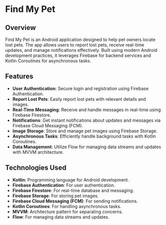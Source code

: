 # Find My Pet

## Overview

Find My Pet is an Android application designed to help pet owners locate lost pets. The app allows users to report lost pets, receive real-time updates, and manage notifications effectively. Built using modern Android development practices, it leverages Firebase for backend services and Kotlin Coroutines for asynchronous tasks.

## Features

- **User Authentication**: Secure login and registration using Firebase Authentication.
- **Report Lost Pets**: Easily report lost pets with relevant details and images.
- **Real-Time Messaging**: Receive and handle messages in real-time using Firebase Firestore.
- **Notifications**: Get instant notifications about updates and messages via Firebase Cloud Messaging (FCM).
- **Image Storage**: Store and manage pet images using Firebase Storage.
- **Asynchronous Tasks**: Efficiently handle background tasks with Kotlin Coroutines.
- **Data Management**: Utilize Flow for managing data streams and updates with MVVM architecture.

## Technologies Used

- **Kotlin**: Programming language for Android development.
- **Firebase Authentication**: For user authentication.
- **Firebase Firestore**: For real-time database and messaging.
- **Firebase Storage**: For storing pet images.
- **Firebase Cloud Messaging (FCM)**: For sending notifications.
- **Kotlin Coroutines**: For handling asynchronous tasks.
- **MVVM**: Architecture pattern for separating concerns.
- **Flow**: For managing data streams and updates.
